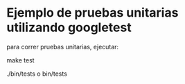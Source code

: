 # Ejemplo de pruebas unitarias utilizando googletest

para correr pruebas unitarias, ejecutar:

make test

./bin/tests o  bin/tests